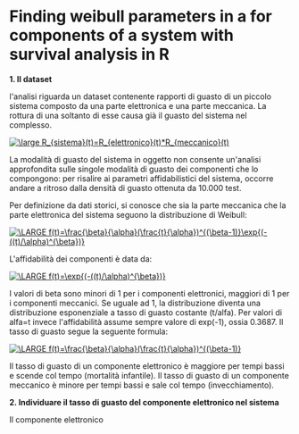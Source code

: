 # Finding weibull parameters in a for components of a system with survival analysis in R

**1. Il dataset**

l'analisi riguarda un dataset contenente rapporti di guasto di un piccolo sistema composto da una parte elettronica e una parte meccanica. La rottura di una soltanto di esse causa già il guasto del sistema nel complesso. 

<a href="https://www.codecogs.com/eqnedit.php?latex=\large&space;R_{sistema}(t)=R_{elettronico}(t)*R_{meccanico}(t)" target="_blank"><img src="https://latex.codecogs.com/gif.latex?\large&space;R_{sistema}(t)=R_{elettronico}(t)*R_{meccanico}(t)" title="\large R_{sistema}(t)=R_{elettronico}(t)*R_{meccanico}(t)" /></a>

La modalità di guasto del sistema in oggetto non consente un'analisi approfondita sulle singole modalità di guasto dei componenti che lo compongono: per risalire ai parametri affidabilistici del sistema, occorre andare a ritroso dalla densità di guasto ottenuta da 10.000 test. 

Per definizione da dati storici, si conosce che sia la parte meccanica che la parte elettronica del sistema seguono la distribuzione di Weibull: 

<a href="https://www.codecogs.com/eqnedit.php?latex=\LARGE&space;f(t)=\frac{\beta}{\alpha}(\frac{t}{\alpha})^{(\beta-1)}\exp{(-((t)/\alpha)^{\beta})}" target="_blank"><img src="https://latex.codecogs.com/gif.latex?\LARGE&space;f(t)=\frac{\beta}{\alpha}(\frac{t}{\alpha})^{(\beta-1)}\exp{(-((t)/\alpha)^{\beta})}" title="\LARGE f(t)=\frac{\beta}{\alpha}(\frac{t}{\alpha})^{(\beta-1)}\exp{(-((t)/\alpha)^{\beta})}" /></a>

L'affidabilità dei componenti è data da:

<a href="https://www.codecogs.com/eqnedit.php?latex=\LARGE&space;f(t)=\exp{(-((t)/\alpha)^{\beta})}" target="_blank"><img src="https://latex.codecogs.com/gif.latex?\LARGE&space;R(t)=\exp{(-((t)/\alpha)^{\beta})}" title="\LARGE f(t)=\exp{(-((t)/\alpha)^{\beta})}" /></a>

I valori di beta sono minori di 1 per i componenti elettronici, maggiori di 1 per i componenti meccanici. Se uguale ad 1, la distribuzione diventa una distribuzione esponenziale a tasso di guasto costante (t/alfa). 
Per valori di alfa=t invece l'affidabilità assume sempre valore di exp(-1), ossia 0.3687. 
Il tasso di guasto segue la seguente formula:

<a href="https://www.codecogs.com/eqnedit.php?latex=\LARGE&space;\lambda(t)=\frac{\beta}{\alpha}(\frac{t}{\alpha})^{(\beta-1)}" target="_blank"><img src="https://latex.codecogs.com/gif.latex?\LARGE&space;\lambda(t)=\frac{\beta}{\alpha}(\frac{t}{\alpha})^{(\beta-1)}" title="\LARGE f(t)=\frac{\beta}{\alpha}(\frac{t}{\alpha})^{(\beta-1)}" /></a>

Il tasso di guasto di un componente elettronico è maggiore per tempi bassi e scende col tempo (mortalità infantile). 
Il tasso di guasto di un componente meccanico è minore per tempi bassi e sale col tempo (invecchiamento).

**2. Individuare il tasso di guasto del componente elettronico nel sistema**

Il componente elettronico 
